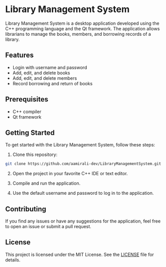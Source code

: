 
# Library Management System

Library Management System is a desktop application developed using the C++ programming language and the Qt framework. The application allows librarians to manage the books, members, and borrowing records of a library.

## Features

-   Login with username and password
-   Add, edit, and delete books
-   Add, edit, and delete members
-   Record borrowing and return of books

## Prerequisites

-   C++ compiler
-   Qt framework

## Getting Started

To get started with the Library Management System, follow these steps:

1.  Clone this repository:

```bash
git clone https://github.com/aamirali-dev/LibraryManagementSystem.git
``` 

2.  Open the project in your favorite C++ IDE or text editor.
    
3.  Compile and run the application.
    
4.  Use the default username and password to log in to the application.
    

## Contributing

If you find any issues or have any suggestions for the application, feel free to open an issue or submit a pull request.

## License

This project is licensed under the MIT License. See the [LICENSE](https://github.com/aamirali-dev/LibraryManagementSystem/blob/master/LICENCE) file for details.
